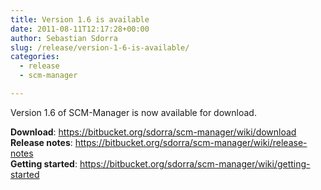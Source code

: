 ```yaml
---
title: Version 1.6 is available
date: 2011-08-11T12:17:28+00:00
author: Sebastian Sdorra
slug: /release/version-1-6-is-available/
categories:
  - release
  - scm-manager

---
```

Version 1.6 of SCM-Manager is now available for download.

**Download**: <https://bitbucket.org/sdorra/scm-manager/wiki/download>  
**Release notes**: <https://bitbucket.org/sdorra/scm-manager/wiki/release-notes>  
**Getting started**: <https://bitbucket.org/sdorra/scm-manager/wiki/getting-started>

